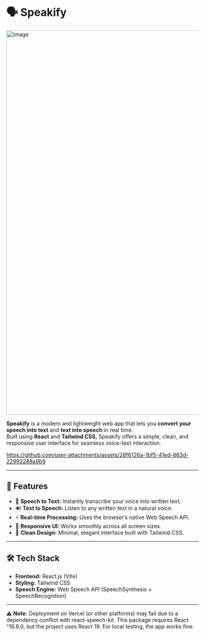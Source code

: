 # 🗣️ Speakify

<img width="1919" height="1004" alt="image" src="https://github.com/user-attachments/assets/634417e4-70fc-4162-8b12-b61ce0a16ca6" />


**Speakify** is a modern and lightweight web app that lets you **convert your speech into text** and **text into speech** in real time.  
Built using **React** and **Tailwind CSS**, Speakify offers a simple, clean, and responsive user interface for seamless voice-text interaction.



https://github.com/user-attachments/assets/28f6126a-1bf5-41ed-863d-22992288a9b9



---

## 🚀 Features

- 🎤 **Speech to Text:** Instantly transcribe your voice into written text.
- 🔊 **Text to Speech:** Listen to any written text in a natural voice.
- ⚡ **Real-time Processing:** Uses the browser’s native Web Speech API.
- 📱 **Responsive UI:** Works smoothly across all screen sizes.
- 🎨 **Clean Design:** Minimal, elegant interface built with Tailwind CSS.

---

## 🛠️ Tech Stack

- **Frontend:** React.js (Vite)
- **Styling:** Tailwind CSS
- **Speech Engine:** Web Speech API (SpeechSynthesis + SpeechRecognition)

---

**⚠️ Note:**  Deployment on Vercel (or other platforms) may fail due to a dependency conflict with react-speech-kit. This package requires React ^16.8.0, but the project uses React 19. For local testing, the app works fine.
